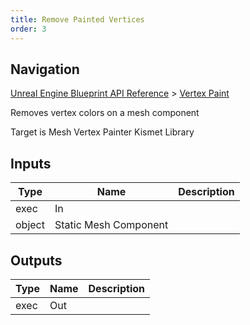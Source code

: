 ```yaml
---
title: Remove Painted Vertices
order: 3
---
```

## Navigation

[Unreal Engine Blueprint API Reference](https://dev.epicgames.com/documentation/en-us/unreal-engine/BlueprintAPI) > [Vertex Paint](https://dev.epicgames.com/documentation/en-us/unreal-engine/BlueprintAPI/VertexPaint)

Removes vertex colors on a mesh component

Target is Mesh Vertex Painter Kismet Library

## Inputs

| Type | Name | Description |
| --- | --- | --- |
| exec | In |  |
| object | Static Mesh Component |  |

## Outputs

| Type | Name | Description |
| --- | --- | --- |
| exec | Out |  |
